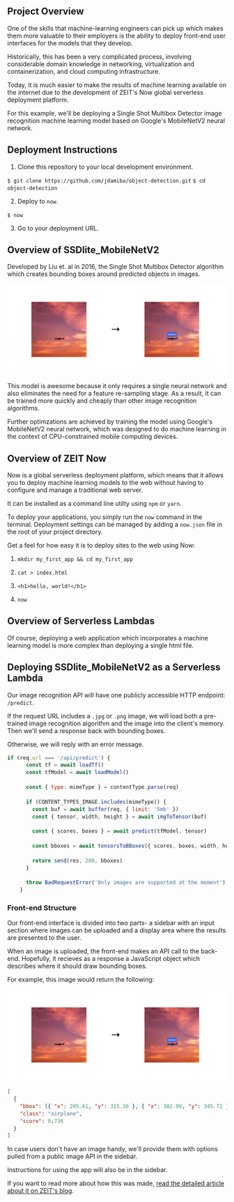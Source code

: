 ## Project Overview

One of the skills that machine-learning engineers can pick up which makes them more valuable to their employers is the ability to deploy front-end user interfaces for the models that they develop.

Historically, this has been a very complicated process, involving considerable domain knowledge in networking, virtualization and containerization, and cloud computing infrastructure. 

Today, it is much easier to make the results of machine learning available on the internet due to the development of ZEIT's Now global serverless deployment platform. 

For this example, we'll be deploying a Single Shot Multibox Detector image recognition machine learning model based on Google's MobileNetV2 neural network.  

## Deployment Instructions

1. Clone this repository to your local development environment.

`$ git clone https://github.com/jdamiba/object-detection.git`
`$ cd object-detection`

2. Deploy to `now`. 

`$ now`

3. Go to your deployment URL.

## Overview of SSDlite_MobileNetV2 

Developed by Liu et. al in 2016, the Single Shot Multibox Detector algorithm which creates bounding boxes around predicted objects in images. 

![Screenshot of the app](plane.png)

This model is awesome because it only requires a single neural network and also eliminates the need for a feature re-sampling stage. As a result, it can be trained more quickly and cheaply than other image recognition algorithms.

Further optimzations are achieved by training the model using Google's MobileNetV2 neural network, which was designed to do machine learning in the context of CPU-constrained mobile computing devices. 

## Overview of ZEIT Now

Now is a global serverless deployment platform, which means that it allows you to deploy machine learning models to the web without having to configure and manage a traditional web server. 

It can be installed as a command line utilty using `npm` or `yarn`. 

To deploy your applications, you simply run the `now` command in the terminal. Deployment settings can be managed by adding a `now.json` file in the root of your project directory. 

Get a feel for how easy it is to deploy sites to the web using Now:

1. `mkdir my_first_app && cd my_first_app`

2. `cat > index.html`

3. `<h1>hello, world!</h1>`

4. `now`

## Overview of Serverless Lambdas

Of course, deploying a web application which incorporates a machine learning model is more complex than deploying a single html file.

## Deploying SSDlite_MobileNetV2 as a Serverless Lambda

Our image recognition API will have one publicly accessible HTTP endpoint: `/predict`. 

If the request URL includes a `.jpg` or `.png` image, we will load both a pre-trained image recognition algorithm and the image into the client's memory. Then we'll send a response back with bounding boxes.

Otherwise, we will reply with an error message.

```js
if (req.url === '/api/predict') {
      const tf = await loadTf()
      const tfModel = await loadModel()

      const { type: mimeType } = contentType.parse(req)

      if (CONTENT_TYPES_IMAGE.includes(mimeType)) {
        const buf = await buffer(req, { limit: '5mb' })
        const { tensor, width, height } = await imgToTensor(buf)

        const { scores, boxes } = await predict(tfModel, tensor)

        const bboxes = await tensorsToBBoxes({ scores, boxes, width, height })

        return send(res, 200, bboxes)
      }

      throw BadRequestError('Only images are supported at the moment')
    }
```

### Front-end Structure

Our front-end interface is divided into two parts- a sidebar with an input section where images can be uploaded and a display area where the results are presented to the user.

When an image is uploaded, the front-end makes an API call to the back-end. Hopefully, it recieves as a response a JavaScript object which describes where it should draw bounding boxes.

For example, this image would return the following:

![Screenshot of the app](plane.png)

```json
[
  {
    "bbox": [{ "x": 205.61, "y": 315.36 }, { "x": 302.98, "y": 345.72 }],
    "class": "airplane",
    "score": 0.736
  }
]
```

In case users don't have an image handy, we'll provide them with options pulled from a public image API in the sidebar.

Instructions for using the app will also be in the sidebar.

If you want to read more about how this was made, [read the detailed article about it on ZEIT's blog](https://zeit.co/blog/serverless-machine-learning).
